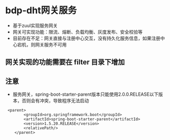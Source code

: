 # bdp-dht网关服务
-  基于zuul实现服务网关
- 网关可实现功能：限流、熔断、负载均衡、灰度发布、安全校验等
- 目前存在不足：网关直接与注册中心交互，没有持久化服务信息，如果注册中心宕机，则网关服务不可用

## 网关实现的功能需要在 filter 目录下增加


## 注意
- 服务网关，spring-boot-starter-parent版本只能使用2.0.0.RELEASE以下版本，否则会有冲突，导致程序无法启动
```
 <parent>
        <groupId>org.springframework.boot</groupId>
        <artifactId>spring-boot-starter-parent</artifactId>
        <version>1.5.20.RELEASE</version>
        <relativePath/>
    </parent>
```